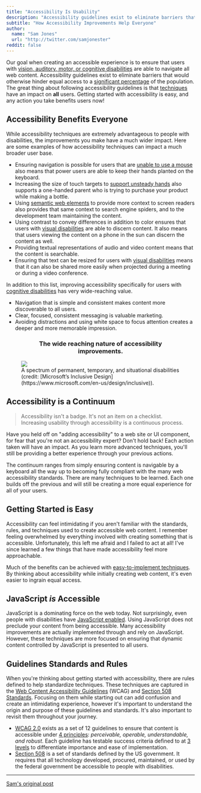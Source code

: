 ```yaml
---
title: "Accessibility Is Usability"
description: "Accessibility guidelines exist to eliminate barriers that would otherwise hinder equal access to a significant percentage of the population. The great thing about following accessibility guidelines is that techniques have an impact on all users. Getting started with accessibility is easy, and any action you take benefits users now!"
subtitle: "How Accessibility Improvements Help Everyone"
author:
  name: "Sam Jones"
  url: "http://twitter.com/samjonester"
reddit: false
---
```


Our goal when creating an accessible experience is to ensure that users with [vision, auditory, motor, or cognitive disabilities][disabilities] are able to navigate all web content. Accessibility guidelines exist to eliminate barriers that would otherwise hinder equal access to a [significant percentage][ada-census] of the population. The great thing about following accessibility guidelines is that [techniques][accessibility-techniques] have an impact on **all** users. Getting started with accessibility is easy, and any action you take benefits users now!

## Accessibility Benefits Everyone

While accessibility techniques are extremely advantageous to people with disabilities, the improvements you make have a much wider impact. Here are some examples of how accessibility techniques can impact a much broader user base.

- Ensuring navigation is possible for users that are [unable to use a mouse][keyboard-accessibility] also means that power users are able to keep their hands planted on the keyboard.
- Increasing the size of touch targets to [support unsteady hands][motor-accessibility] also supports a one-handed parent who is trying to purchase your product while making a bottle.
- Using [semantic web elements][semantic-accessibility] to provide more context to screen readers also provides that same context to search engine spiders, and to the development team maintaining the content.
- Using contrast to convey differences in addition to color ensures that users with [visual disabilities][visual-accessibility] are able to discern content. It also means that users viewing the content on a phone in the sun can discern the content as well.
- Providing textual representations of audio and video content means that the content is searchable.
- Ensuring that text can be resized for users with [visual disabilities][visual-accessibility] means that it can also be shared more easily when projected during a meeting or during a video conference.

In addition to this list, improving accessibility specifically for users with [cognitive disabilities][cognitive-accessibility] has very wide-reaching value.
- Navigation that is simple and consistent makes content more discoverable to all users.
- Clear, focused, consistent messaging is valuable marketing.
- Avoiding distractions and using white space to focus attention creates a deeper and more memorable impression.


<figure>
  <h3 style="text-align: center;">The wide reaching nature of accessibility improvements.</h3>
  <img src="/ms-inclusive-design.png" />
  <figcaption style="text-align: left;">
    A spectrum of permanent, temporary, and situational disabilities (credit: [Microsoft’s Inclusive Design](https://www.microsoft.com/en-us/design/inclusive)).
  </figcaption>
</figure>

<a name="continuum"></a>
## Accessibility is a Continuum

>   Accessibility isn't a badge. It's not an item on a checklist.<br/>
>   Increasing usability through accessibility is a continuous process.

Have you held off on "adding accessibility" to a web site or UI component, for fear that you're not an accessibility expert? Don't hold back! Each action taken will have an impact. As you learn more advanced techniques, you'll still be providing a better experience through your previous actions.

The continuum ranges from simply ensuring content is navigable by a keyboard all the way up to becoming fully compliant with the many web accessibility standards. There are many techniques to be learned. Each one builds off the previous and will still be creating a more equal experience for all of your users.

## Getting Started is Easy

Accessibility can feel intimidating if you aren't familiar with the standards, rules, and techniques used to create accessible web content. I remember feeling overwhelmed by everything involved with creating something that is accessible. Unfortunately, this left me afraid and I failed to act at all! I've since learned a few things that have made accessibility feel more approachable.

Much of the benefits can be achieved with [easy-to-implement techniques][accessibility-techniques]. By thinking about accessibility while initially creating web content, it's even easier to ingrain equal access.

## JavaScript *is* Accessible

JavaScript is a dominating force on the web today. Not surprisingly, even people with disabilities have [JavaScript enabled][javascript-accessibility]. Using JavaScript does not preclude your content from being accessible. Many accessibility improvements are actually implemented through and rely on JavaScript. However, these techniques are more focused on ensuring that dynamic content controlled by JavaScript is presented to all users.

## Guidelines Standards and Rules

When you're thinking about getting started with accessibility, there are rules defined to help standardize techniques. These techniques are captured in the [Web Content Accessibility Guidelines][wcag] (WCAG) and [Section 508 Standards][section-508]. Focusing on them while starting out can add confusion and create an intimidating experience, however it's important to understand the origin and purpose of these guidelines and standards. It's also important to revisit them throughout your journey.

* [WCAG 2.0][wcag] exists as a set of 12 guidelines to ensure that content is accessible under [4 principles][wcag-principles]: *perceivable, operable, understandable, and robust*. Each guideline has testable success criteria defined to at [3 levels][wcag-levels] to differentiate importance and ease of implementation.
* [Section 508][section-508] is a set of standards defined by the US government. It requires that all technology developed, procured, maintained, or used by the federal government be accessible to people with disabilities.

<hr/>
<p><a rel="canonical" href="https://samljones.com/2017-04-07/accessibility-is-usability/">Sam's original post</a></p>



[accessibility-techniques]: /posts/2017-04-18-accessibility-impactful-techniques
[disabilities]: http://webaim.org/intro/#people
[ada-census]: https://www.census.gov/newsroom/facts-for-features/2015/cb15-ff10.html
[keyboard-accessibility]: http://webaim.org/techniques/keyboard/
[motor-accessibility]: http://webaim.org/articles/motor/
[semantic-accessibility]: http://webaim.org/techniques/semanticstructure/
[visual-accessibility]: http://webaim.org/articles/visual/
[cognitive-accessibility]: http://webaim.org/articles/cognitive/
[javascript-accessibility]: http://webaim.org/techniques/javascript/#reliance
[wcag]: https://www.w3.org/WAI/intro/wcag
[wcag-levels]: https://www.w3.org/TR/UNDERSTANDING-WCAG20/conformance.html#uc-levels-head
[wcag-principles]: https://www.w3.org/TR/UNDERSTANDING-WCAG20/intro.html#introduction-fourprincs-head
[section-508]: https://www.section508.gov/summary-section508-standards
